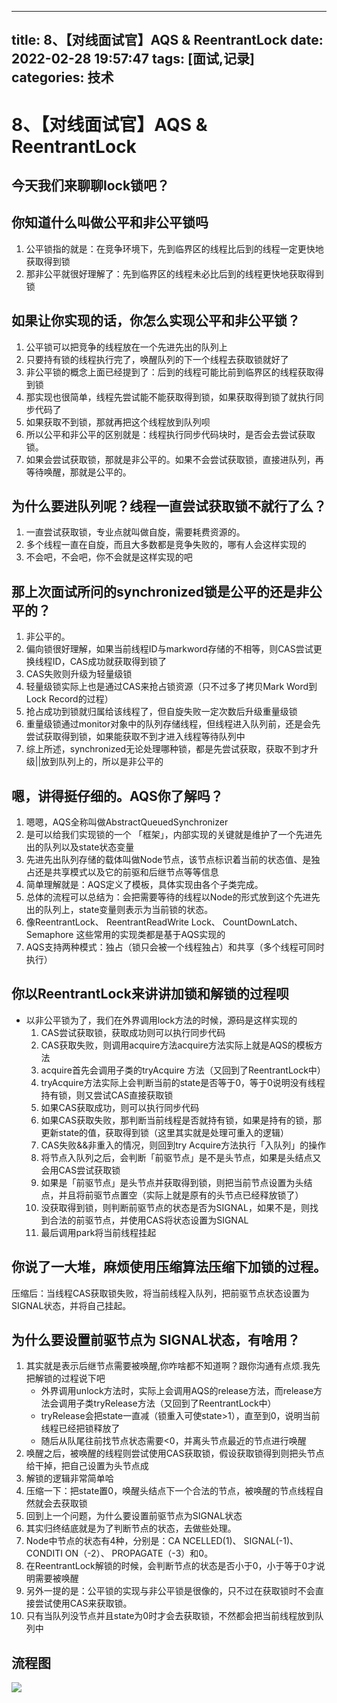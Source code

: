 
---
title:  8、【对线面试官】AQS & ReentrantLock
date: 2022-02-28 19:57:47
tags: [面试,记录]
categories: 技术
---
# 8、【对线面试官】AQS & ReentrantLock

## 今天我们来聊聊lock锁吧？

## 你知道什么叫做公平和非公平锁吗

1. 公平锁指的就是：在竞争环境下，先到临界区的线程比后到的线程一定更快地获取得到锁
2. 那非公平就很好理解了：先到临界区的线程未必比后到的线程更快地获取得到锁

## 如果让你实现的话，你怎么实现公平和非公平锁？

1. 公平锁可以把竞争的线程放在一个先进先出的队列上
2. 只要持有锁的线程执行完了，唤醒队列的下一个线程去获取锁就好了
3. 非公平锁的概念上面已经提到了：后到的线程可能比前到临界区的线程获取得到锁
4. 那实现也很简单，线程先尝试能不能获取得到锁，如果获取得到锁了就执行同步代码了
5. 如果获取不到锁，那就再把这个线程放到队列呗
6. 所以公平和非公平的区别就是：线程执行同步代码块时，是否会去尝试获取锁。
7. 如果会尝试获取锁，那就是非公平的。如果不会尝试获取锁，直接进队列，再等待唤醒，那就是公平的。

## 为什么要进队列呢？线程一直尝试获取锁不就行了么？

1. 一直尝试获取锁，专业点就叫做自旋，需要耗费资源的。
2. 多个线程一直在自旋，而且大多数都是竞争失败的，哪有人会这样实现的
3. 不会吧，不会吧，你不会就是这样实现的吧

## 那上次面试所问的synchronized锁是公平的还是非公平的？

1. 非公平的。
2. 偏向锁很好理解，如果当前线程ID与markword存储的不相等，则CAS尝试更换线程ID，CAS成功就获取得到锁了
3. CAS失败则升级为轻量级锁
4. 轻量级锁实际上也是通过CAS来抢占锁资源（只不过多了拷贝Mark Word到Lock Record的过程）
5. 抢占成功到锁就归属给该线程了，但自旋失败一定次数后升级重量级锁
6. 重量级锁通过monitor对象中的队列存储线程，但线程进入队列前，还是会先尝试获取得到锁，如果能获取不到才进入线程等待队列中
7. 综上所述，synchronized无论处理哪种锁，都是先尝试获取，获取不到才升级||放到队列上的，所以是非公平的

## 嗯，讲得挺仔细的。AQS你了解吗？

1. 嗯嗯，AQS全称叫做AbstractQueuedSynchronizer
2. 是可以给我们实现锁的一个 「框架」，内部实现的关键就是维护了一个先进先出的队列以及state状态变量
3. 先进先出队列存储的载体叫做Node节点，该节点标识着当前的状态值、是独占还是共享模式以及它的前驱和后继节点等等信息
4. 简单理解就是：AQS定义了模板，具体实现由各个子类完成。
5. 总体的流程可以总结为：会把需要等待的线程以Node的形式放到这个先进先出的队列上，state变量则表示为当前锁的状态。
6. 像ReentrantLock、 ReentrantReadWrite Lock、 CountDownLatch、 Semaphore 这些常用的实现类都是基于AQS实现的
7. AQS支持两种模式：独占（锁只会被一个线程独占）和共享（多个线程可同时执行）

## 你以ReentrantLock来讲讲加锁和解锁的过程呗

- 以非公平锁为了，我们在外界调用lock方法的时候，源码是这样实现的
  1. CAS尝试获取锁，获取成功则可以执行同步代码
  2. CAS获取失败，则调用acquire方法acquire方法实际上就是AQS的模板方法
  3. acquire首先会调用子类的tryAcquire 方法（又回到了ReentrantLock中）
  4. tryAcquire方法实际上会判断当前的state是否等于0，等于0说明没有线程持有锁，则又尝试CAS直接获取锁
  5. 如果CAS获取成功，则可以执行同步代码
  6. 如果CAS获取失败，那判断当前线程是否就持有锁，如果是持有的锁，那更新state的值，获取得到锁（这里其实就是处理可重入的逻辑）
  7. CAS失败&&非重入的情况，则回到try Acquire方法执行「入队列」的操作
  8. 将节点入队列之后，会判断「前驱节点」是不是头节点，如果是头结点又会用CAS尝试获取锁
  9. 如果是「前驱节点」是头节点并获取得到锁，则把当前节点设置为头结点，并且将前驱节点置空（实际上就是原有的头节点已经释放锁了）
  10. 没获取得到锁，则判断前驱节点的状态是否为SIGNAL，如果不是，则找到合法的前驱节点，并使用CAS将状态设置为SIGNAL
  11. 最后调用park将当前线程挂起

## 你说了一大堆，麻烦使用压缩算法压缩下加锁的过程。

压缩后：当线程CAS获取锁失败，将当前线程入队列，把前驱节点状态设置为SIGNAL状态，并将自己挂起。

## 为什么要设置前驱节点为 SIGNAL状态，有啥用？

1. 其实就是表示后继节点需要被唤醒,你咋啥都不知道啊？跟你沟通有点烦.我先把解锁的过程说下吧
   - 外界调用unlock方法时，实际上会调用AQS的release方法，而release方法会调用子类tryRelease方法（又回到了ReentrantLock中）
   - tryRelease会把state一直减（锁重入可使state>1），直至到0，说明当前线程已经把锁释放了
   - 随后从队尾往前找节点状态需要<0，并离头节点最近的节点进行唤醒
2. 唤醒之后，被唤醒的线程则尝试使用CAS获取锁，假设获取锁得到则把头节点给干掉，把自己设置为头节点成
3. 解锁的逻辑非常简单哈
4. 压缩一下：把state置0，唤醒头结点下一个合法的节点，被唤醒的节点线程自然就会去获取锁
5. 回到上一个问题，为什么要设置前驱节点为SIGNAL状态
6. 其实归终结底就是为了判断节点的状态，去做些处理。
7. Node中节点的状态有4种，分别是：CA NCELLED(1)、 SIGNAL(-1)、 CONDITI ON（-2）、 PROPAGATE（-3）和0。
8. 在ReentrantLock解锁的时候，会判断节点的状态是否小于0，小于等于0才说明需要被唤醒
9. 另外一提的是：公平锁的实现与非公平锁是很像的，只不过在获取锁时不会直接尝试使用CAS来获取锁。
10. 只有当队列没节点并且state为0时才会去获取锁，不然都会把当前线程放到队列中

## 流程图

![](https://cdn.jsdelivr.net/gh/swimminghao/picture@main/img/eK7qe3_20211027174549.png)